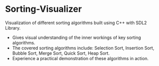 # Sorting-Visualizer
Visualization of different sorting algorithms built using C++ with SDL2 Library.
- Gives visual understanding of the inner workings of key sorting algorithms.
- The covered sorting algorithms include:
Selection Sort, Insertion Sort, Bubble Sort, Merge Sort, Quick Sort, Heap Sort.
- Experience a practical demonstration of these algorithms in action.
